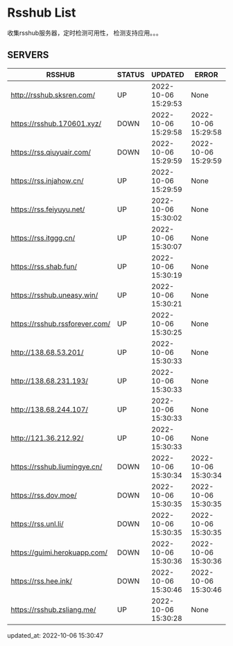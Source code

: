 # Rsshub List

收集rsshub服务器，定时检测可用性， 检测支持应用。。。


## SERVERS

|  RSSHUB   | STATUS  | UPDATED  | ERROR  | TWITTER |  
|  ----  | ----  | ----  | ----  | ---- |  
| http://rsshub.sksren.com/ | UP | 2022-10-06 15:29:53 | None |OK|  
| https://rsshub.170601.xyz/ | DOWN | 2022-10-06 15:29:58 | 2022-10-06 15:29:58 |  
| https://rss.qiuyuair.com/ | DOWN | 2022-10-06 15:29:59 | 2022-10-06 15:29:59 |  
| https://rss.injahow.cn/ | UP | 2022-10-06 15:29:59 | None ||  
| https://rss.feiyuyu.net/ | UP | 2022-10-06 15:30:02 | None ||  
| https://rss.itggg.cn/ | UP | 2022-10-06 15:30:07 | None ||  
| https://rss.shab.fun/ | UP | 2022-10-06 15:30:19 | None |OK|  
| https://rsshub.uneasy.win/ | UP | 2022-10-06 15:30:21 | None |OK|  
| https://rsshub.rssforever.com/ | UP | 2022-10-06 15:30:25 | None |OK|  
| http://138.68.53.201/ | UP | 2022-10-06 15:30:33 | None ||  
| http://138.68.231.193/ | UP | 2022-10-06 15:30:33 | None ||  
| http://138.68.244.107/ | UP | 2022-10-06 15:30:33 | None ||  
| http://121.36.212.92/ | UP | 2022-10-06 15:30:33 | None ||  
| https://rsshub.liumingye.cn/ | DOWN | 2022-10-06 15:30:34 | 2022-10-06 15:30:34 |  
| https://rss.dov.moe/ | DOWN | 2022-10-06 15:30:35 | 2022-10-06 15:30:35 |  
| https://rss.unl.li/ | DOWN | 2022-10-06 15:30:35 | 2022-10-06 15:30:35 |  
| https://guimi.herokuapp.com/ | DOWN | 2022-10-06 15:30:36 | 2022-10-06 15:30:36 |  
| https://rss.hee.ink/ | DOWN | 2022-10-06 15:30:46 | 2022-10-06 15:30:46 |  
| https://rsshub.zsliang.me/ | UP | 2022-10-06 15:30:28 | None |OK|  
  

updated_at: 2022-10-06 15:30:47  
